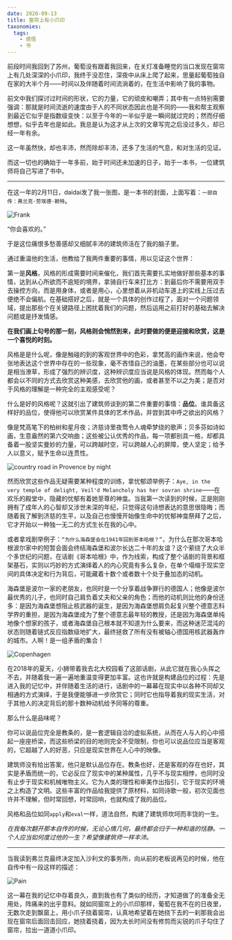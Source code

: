 ```yaml
---
date: 2020-09-13
title: 窗帘上有小爪印
taxonomies:
  tags:
    - 感悟
    - 书
---
```


前段时间我回到了苏州，葡萄没有跟着我回来，在关灯准备睡觉的当口发现在窗帘上有几处深深的小爪印，我终于没忍住，深夜中从床上爬了起来，思量起葡萄独自在家的大半个月——时间以及伴随着时间流淌着的，在生活中影响了我的事物。

<!--more-->

前文中我们探讨过时间的形状，它的力量，它的顽皮和嘲弄；其中有一点特别需要强调：那就是时间流逝的速度由于人的不同状态因此也是不同的——我和帮主观察到最近它似乎是指数级变快：以至于今年的一半似乎是一瞬间就过完的；然而仔细想想，似乎去年也是如此。我总是认为这才从上次的文章写完之后没过多久，却已经一年有余。

这一年虽然快，却也丰沛，然而除却丰沛，还多了生活的气息，和对生活的见证。

而这一切也的确始于一年多前，始于时间还未加速的日子，始于一本书，一位建筑师将自己写进了书中。

***

在这一年的2月11日，daidai发了我一张图，是一本书的封面，上面写着：`一部自传：弗兰克·劳埃德·赖特`。

![Frank](https://0xc1.space/images/2020/09/13/frank.jpg)

“你会喜欢的。”

于是这位痛恨多愁善感却又细腻丰沛的建筑师活在了我的脑子里。

通过重温他的生活，他教给了我两件重要的事情，用以见证这个世界：

第一是**风格**，风格的形成需要时间来催化，我们首先需要扎实地做好那些基本的事情，达到从心所欲而不逾矩的境界，拿骑自行车来打比方：到最后你不需要用双手去操控方向，而是用身体，或者是用心，心里想着从非机动车道上的实线上压过去便绝不会偏航。在基础搭好之后，就是一个具体的创作过程了，面对一个问题领域，提出那些个在关键路径上困扰着我们的问题，然后运用之前打好的基础去解决问题或是抒发情感。

**在我们画上句号的那一刻，风格则会悄然到来，此时要做的便是迎接和欣赏，这是一个喜悦的时刻。**

风格是是什么呢，像是触碰的到的客观世界中的色彩，拿梵高的画作来说，他会夸张地表达这个世界中存在的一些现象，毫不吝惜自己的油墨，在某些部分也可以说是相当潦草，形成了强烈的辨识度，这种辨识度应当说是风格的体现。然而每个人都会以不同的方式去欣赏这种美感，去欣赏他的画，或者甚至不以之为美；是否对于风格的理解是一种完全的主观感受呢？

什么是好的风格呢？这就引出了建筑师谈到的第二件重要的事情：**品位**。谁具备这样好的品位，使得他可以欣赏某件具体的艺术作品，并尝到其中呼之欲出的风格？

像是梵高笔下的柏树和星月夜；济慈诗里夜莺令人魂牵梦绕的歌声；贝多芬如诗如画，生意盎然的第六交响曲；这些被公认优秀的作品，每一项都别具一格，却都具备着一股坚实曼妙的力量，可以跨越时空，可以跨越人心的屏障，使人坚定；给予人以意义，赋予生命以连贯性。

![country road in Provence by night](https://0xc1.space/images/2020/09/13/Country_road_in_Provence_by_night.jpg)

然而欣赏这些作品无疑需要某种程度的训练，拿忧郁颂举例子：`Aye, in the very temple of delight, Veil'd Melancholy has her sovran shrine`——在欢乐的殿堂中，隐藏的忧郁有着她至尊的神龛。当我第一次读到的时候，正是刚刚拥有了成年人的心智却又涉世未深的年纪，只觉得这句诗想表达的意思很隐晦；而随着我了解到济慈的生平，以及自己也慢慢开始像生命中的忧郁神龛祭拜了之后，它才开始以一种独一无二的方式生长在我的心中。

或者拿戏剧举例子：`“为什么海森堡会在1941年回到哥本哈根？”`，为什么在那次哥本哈根波尔家中的短暂会面会终结海森堡和波尔长达二十年的友谊？这个萦绕了大众半个多世纪的问题，在话剧《哥本哈根》中，作为线索，构成了整个话剧的背景和框架基石，实则以巧妙的方式演绎着人的内心究竟有多么复杂，在单个塌缩于现实空间的具体决定和行为背后，可能藏着十数个或者数十个处于叠加态的动机。

海森堡是波尔一家的老朋友，也同时是一个分享着战争罪行的德国人；他像是波尔最优秀的儿子，也同时自己肩负着丈夫和父亲的角色；而他的动机则比他的身份还多：是因为海森堡想阻止核武器的诞生，是因为海森堡想肩负起复兴整个德意志科学界的重担，是因为海森堡成为了整个德意志最年轻的教授，还是因为海森堡单纯地像个想家的孩子，或者海森堡自己根本就不知道为什么要来，而这种迷茫混沌的状态则随着链式反应指数级地扩大，最终拯救了所有没有被轴心德国用核武器轰炸的城市。人啊！是一组矛盾的集合！

![Copenhagen](https://0xc1.space/images/2020/09/13/copenhagen.jpg)

在2018年的夏天，小狮带着我去北大校园看了这部话剧，从此它就在我心头挥之不去，并随着我一遍一遍地重温变得更加丰富。这也许就是构建品位的过程：先是进入我的记忆中，并伴随着生活的进行，话剧中的一幕幕在现实中以各种不同却又相通的方式演绎，于是我便能够进一步欣赏它；同时它也指导着我的现实生活，对于其他人的决定背后的那十数种动机给予同等的尊重。

那么什么是品味呢？

你可以说品位完全是教条的，是一套逻辑自洽的虚拟系统，从而在人与人的心中搭起一座座桥梁，而这些桥梁的目的地则完全不受限制，你也可以说品位应当是客观的，它超越了人的好恶，只应是现实世界在人心中的映像。

建筑师没有给出答案，他只是默认品位存在。教条也好，还是客观的存在也好，其实是矛盾而统一的，它必反应了现实中的某种属性，几乎不与现实相悖，也同时没有止步于现实和机械唯物主义。它为人类的理性和审美作出指引，它于现实的环境之上构造了文明。这些丰富的作品给我提供了原材料，如同诗歌一般，初次见面也许并不理解，但时常回想，时常回响，也就构成了我的品位。

风格和品位如同`apply`和`eval`一样，道法自然，构建了建筑师坎坷而丰饶的一生。

*在我每次翻开那本自传的时候，无论心情几何，最终都会归于一种和谐的恬静。一个人应当如何度过他的一生？希望像建筑师一样丰沛。*

***

当我读到弗兰克最终决定加入沙利文的事务所，向从前的老板说再见的时候，他在自传中有一段这样的描述：

![Pain](https://0xc1.space/images/2020/09/13/pain.jpg)

这一幕在我的记忆中存着良久，直到我也有了类似的经历，才知道做了的准备全无用处，阵痛来的出乎意料。就如同窗帘上的小爪印那样，葡萄在我不在的日夜里，无数次走到飘窗上，用小爪子挠着窗帘，认真地希望着在她挠下去的一刹那我会出现在窗帘后面回击回应，她挠着挠着，因为太长时间没有修剪而尖锐的爪子勾住了窗帘，拉出一道道小爪印。